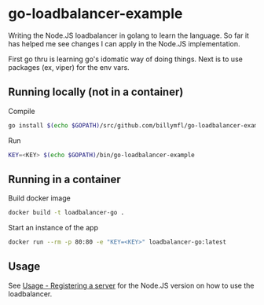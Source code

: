 # go-loadbalancer-example

Writing the Node.JS loadbalancer in golang to learn the language. So far it has helped me see changes I can apply in the Node.JS implementation.

First go thru is learning go's idomatic way of doing things. Next is to use packages (ex, viper) for the env vars.

## Running locally (not in a container)
 
Compile
```bash
go install $(echo $GOPATH)/src/github.com/billymfl/go-loadbalancer-example
```

Run
```bash
KEY=<KEY> $(echo $GOPATH)/bin/go-loadbalancer-example
```

## Running in a container

Build docker image
```bash
docker build -t loadbalancer-go .
```

Start an instance of the app
```bash
docker run --rm -p 80:80 -e "KEY=<KEY>" loadbalancer-go:latest
```

## Usage

See [Usage - Registering a server](https://github.com/billymfl/loadbalancer/blob/master/README.md#registering) for the Node.JS version on how to use the loadbalancer.


